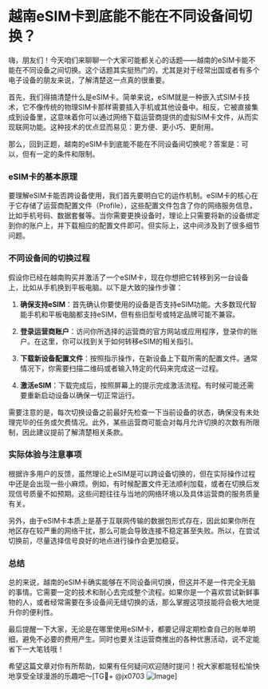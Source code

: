 # 越南eSIM卡到底能不能在不同设备间切换？

嗨，朋友们！今天咱们来聊聊一个大家可能都关心的话题——越南的eSIM卡能不能在不同设备之间切换。这个话题其实挺热门的，尤其是对于经常出国或者有多个电子设备的朋友来说，了解清楚这一点真的很重要。

首先，我们得搞清楚什么是eSIM卡。简单来说，eSIM就是一种嵌入式SIM卡技术，它不像传统的物理SIM卡那样需要插入手机或其他设备中。相反，它被直接集成到设备里，这意味着你可以通过网络下载运营商提供的虚拟SIM卡文件，从而实现联网功能。这种技术的优点显而易见：更方便、更小巧、更耐用。

那么，回到正题，越南的eSIM卡到底能不能在不同设备间切换呢？答案是：可以，但有一定的条件和限制。

### eSIM卡的基本原理

要理解eSIM卡能否跨设备使用，我们首先要明白它的运作机制。eSIM卡的核心在于它存储了运营商配置文件（Profile），这些配置文件包含了你的网络服务信息，比如手机号码、数据套餐等。当你需要更换设备时，理论上只需要将新的设备绑定到你的账户上，并下载相应的配置文件即可。但实际上，这中间涉及到了很多细节问题。

### 不同设备间的切换过程

假设你已经在越南购买并激活了一个eSIM卡，现在你想把它转移到另一台设备上，比如从手机换到平板电脑。以下是大致的操作步骤：

1. **确保支持eSIM**：首先确认你要使用的设备是否支持eSIM功能。大多数现代智能手机和平板电脑都支持eSIM，但有些旧型号或特定品牌可能不兼容。
   
2. **登录运营商账户**：访问你所选择的运营商的官方网站或应用程序，登录你的账户。在这里，你可以找到关于如何转移eSIM的相关指引。

3. **下载新设备配置文件**：按照指示操作，在新设备上下载所需的配置文件。通常情况下，你需要扫描二维码或者输入特定的代码来完成这一过程。

4. **激活eSIM**：下载完成后，按照屏幕上的提示完成激活流程。有时候可能还需要重新启动设备以确保一切正常运行。

需要注意的是，每次切换设备之前最好先检查一下当前设备的状态，确保没有未处理完毕的任务或欠费情况。此外，某些运营商可能会对每月允许切换的次数有所限制，因此建议提前了解清楚相关条款。

### 实际体验与注意事项

根据许多用户的反馈，虽然理论上eSIM是可以跨设备切换的，但在实际操作过程中还是会出现一些小麻烦。例如，有时候配置文件无法顺利加载，或者在切换后发现信号质量不如预期。这些问题往往与当地的网络环境以及具体运营商的服务质量有关。

另外，由于eSIM卡本质上是基于互联网传输的数据包形式存在，因此如果你所在地区存在较严重的网络干扰，那么可能会导致连接不稳定甚至失败。所以，在尝试切换前，尽量选择信号良好的地点进行操作会更加稳妥。

### 总结

总的来说，越南的eSIM卡确实能够在不同设备间切换，但这并不是一件完全无脑的事情。它需要一定的技术和耐心去完成整个流程。如果你是一个喜欢尝试新鲜事物的人，或者经常需要在多设备间无缝切换的话，那么掌握这项技能将会极大地提升你的便利性。

最后提醒一下大家，无论是在哪里使用eSIM卡，都要记得定期检查自己的账单明细，避免不必要的费用产生。同时也要关注运营商推出的各种优惠活动，说不定能省下一大笔钱哦！

希望这篇文章对你有所帮助，如果有任何疑问欢迎随时提问！祝大家都能轻松愉快地享受全球漫游的乐趣吧～[TG💪+ @jx0703 ![Image](https://github.com/user-attachments/assets/dbca1d08-cadb-493c-b0ec-ad6f7a83f270)]